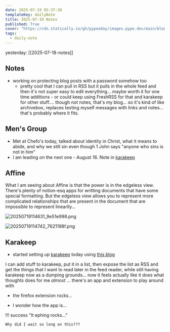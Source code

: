 ```yaml
---
date: 2025-07-19 05:37:30
templateKey: dailyNote
title: 2025-07-19 Notes
published: True
cover: "https://cdn.statically.io/gh/pypeaday/images.pype.dev/main/blog-media/20250719193025_8a917a6c.png"
tags:
  - daily-note
---
```


yesterday: [[2025-07-18-notes]]

## Notes

- working on protecting blog posts with a password somehow too
  - pretty cool that I can pull in RSS but it pulls in the whole feed and then it's not super easy to edit everything... maybe worth it for one time additions - or could keep using FreshRSS for that and karakeep for other stuff.... though not notes, that's my blog... so it's kind of like archivebox, replaces texting myself messages with links and notes... that's probably where it fits.

## Men's Group

- Met at Chefo's today, talked about identity in Christ, what it means to abide, and why we still sin even though 1 John says "anyone who sins is not in him"
- I am leading on the next one - August 16. Note in [karakeep](https://karakeep.paynepride.com/dashboard/preview/opl94af4bwsdk55bg8xtd43h)

## Affine

What I am seeing about Affine is that the power is in the edgeless view. There's plenty of notion-esq apps for writting documents that have some special formatting. But the edgeless view allows you to represent more complicated relationships that are present in the document that are impossible to represent linearlly...

![20250719114631_9e51e998.png](https://cdn.statically.io/gh/pypeaday/images.pype.dev/main/blog-media/20250719114631_9e51e998.png)

![20250719114742_7621198f.png](https://cdn.statically.io/gh/pypeaday/images.pype.dev/main/blog-media/20250719114742_7621198f.png)

## Karakeep

- started setting up [karakeep](https://docs.karakeep.app/) today using [this blog](https://blog.mariofragnito.it/en-gb/posts/rss-and-read-later-with-miniflux/)

I can add stuff to karakeep, put it in a list, then expose the list as RSS and get the things that I want to read later in the feed reader, while still having karakeep now as a dumping grounds... now it feels actually like it does what thoughts does for me _almost_ ... there's an app and extension to play around with

- the firefox extension rocks...

- I wonder how the app is...

!!! success "It ephing rocks..."

    Why did I wait so long on this???
